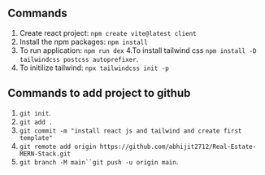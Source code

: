 ## Commands
1. Create react project: `npm create vite@latest client`
2. Install the npm packages: `npm install`
3. To run application: `npm run dex`
4.To install tailwind css `npm install -D tailwindcss postcss autoprefixer`.
5. To initilize tailwind: `npx tailwindcss init -p`


## Commands to add project to github
1. `git init`.
2. `git add .`
3. `git commit -m "install react js and tailwind and create first template"`
4. `git remote add origin https://github.com/abhijit2712/Real-Estate-MERN-Stack.git`
5. `git branch -M main``git push -u origin main`.
